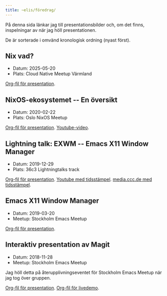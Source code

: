 ```yaml
---
title: ~elis/föredrag/
---
```


På denna sida länkar jag till presentationsbilder och, om det finns,
inspelningar av när jag höll presentationen.

De är sorterade i omvänd kronologisk ordning (nyast först).

## Nix vad?

- Datum: 2025-05-20
- Plats: Cloud Native Meetup Värmland

[Org-fil för presentation](https://github.com/etu/presentations/blob/master/cloud-native-meetup-varmland-2025-05-20/presentation.org).

## NixOS-ekosystemet -- En översikt

- Datum: 2020-02-22
- Plats: Oslo NixOS Meetup

[Org-fil för presentation](https://github.com/etu/presentations/blob/master/oslo-nixos-meetup-2020-02-22/presentation.org). [Youtube-video](https://www.youtube.com/watch?v=9Su89RLoh0Q).

## Lightning talk: EXWM -- Emacs X11 Window Manager

- Datum: 2019-12-29
- Plats: 36c3 Lightningtalks track

[Org-fil för presentation](https://github.com/etu/presentations/blob/master/cfp-36c3-lightningtalk-exwm/presentation.org). [Youtube med tidsstämpel](https://www.youtube.com/watch?v=qbtr_a7vBXw&t=1418s). [media.ccc.de med tidsstämpel](https://media.ccc.de/v/36c3-10525-lightning_talks_day_3#t=1418).

## Emacs X11 Window Manager

- Datum: 2019-03-20
- Meetup: Stockholm Emacs Meetup

[Org-fil för presentation](https://github.com/etu/presentations/blob/master/stockholm-emacs-meetup-2019-03-20/presentation.org).

## Interaktiv presentation av Magit

- Datum: 2018-11-28
- Meetup: Stockholm Emacs Meetup

Jag höll detta på återupplivningseventet för Stockholm Emacs Meetup när jag tog över gruppen.

[Org-fil för presentation](https://github.com/etu/presentations/blob/master/stockholm-emacs-meetup-2018-11-28/presentation.org). [Org-fil för livedemo](https://github.com/etu/presentations/blob/master/stockholm-emacs-meetup-2018-11-28/shopping-list.org).
